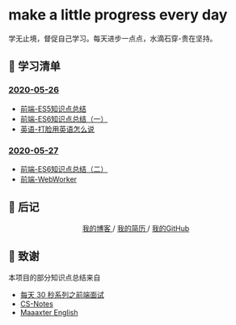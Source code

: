 # make a little progress every day
学无止境，督促自己学习。每天进步一点点，水滴石穿-贵在坚持。

## 🎨 学习清单
### [2020-05-26](./2020-05-26/README.md)
* [前端-ES5知识点总结](./2020-05-26/前端-ES5知识点总结.md)
* [前端-ES6知识点总结（一）](./2020-05-26/前端-ES6知识点总结（一）.md)
* [英语-打脸用英语怎么说](./2020-05-26/英语-打脸用英语怎么说.md)
### [2020-05-27](./2020-05-27/README.md)
* [前端-ES6知识点总结（二）](./2020-05-27/前端-ES6知识点总结（二）.md)
* [前端-WebWorker](./2020-05-27/前端-WebWorker.md)


## 📝 后记

<div align="center">
	<a href="http://www.yaindream.com/"> 我的博客 </a> / <a href="./resume.md"> 我的简历 </a> / <a href="https://github.com/ylsislove"> 我的GitHub </a>
</div>


## 🙏 致谢
本项目的部分知识点总结来自
* [每天 30 秒系列之前端面试](https://hacpai.com/article/1544793046274)
* [CS-Notes](https://github.com/CyC2018/CS-Notes)
* [Maaaxter English](https://www.youtube.com/channel/UCO8GewbsHFFmJn4kLLq1WXQ)